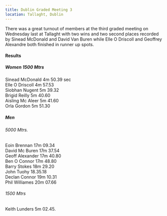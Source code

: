```yaml
---
title: Dublin Graded Meeting 3
location: Tallaght, Dublin
---
```


There was a great turnout of members at the third graded meeting on Wednesday
last at Tallaght with two wins and two second places recorded by Sinead McDonald
and David Van Buren while Elle O Driscoll and Geoffrey Alexandre both finished in 
runner up spots.

#### Results

##### Women 1500 Mtrs

Sinead McDonald 4m 50.39 sec  
Elle O Driscoll 4m 57.53  
Siobhan Nugent 5m 39.32  
Brigid Reilly 5m 40.60  
Aisling Mc Aleer 5m 41.60  
Orla Gordon 5m 51.30  

##### Men
 
###### 5000 Mtrs.
Eoin Brennan 17m 09.34  
David Mc Buren 17m 37.54  
Geoff Alexander 17m 40.80  
Ben O Connor 17m 48.80  
Barry Stokes 18m 29.20  
John Tuohy 18.35.18  
Declan Connor 19m 10.31  
Phil Williames 20m 07.66  

###### 1500 Mtrs 
Keith Lunders 5m 02.45.
